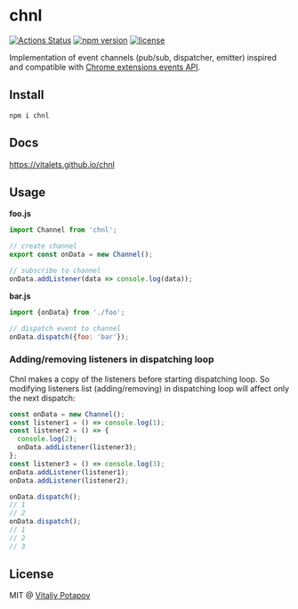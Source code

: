 # chnl
[![Actions Status](https://github.com/vitalets/chnl/workflows/autotests/badge.svg)](https://github.com/vitalets/chnl/actions)
[![npm version](https://badge.fury.io/js/chnl.svg)](https://badge.fury.io/js/chnl)
[![license](https://img.shields.io/npm/l/chnl.svg)](https://www.npmjs.com/package/chnl)

Implementation of event channels (pub/sub, dispatcher, emitter) inspired and
compatible with [Chrome extensions events API](https://developer.chrome.com/extensions/events#type-Event).

## Install
```
npm i chnl
```

## Docs
https://vitalets.github.io/chnl

## Usage
**foo.js**
```js
import Channel from 'chnl';

// create channel
export const onData = new Channel();

// subscribe to channel
onData.addListener(data => console.log(data));
```

**bar.js**
```js
import {onData} from './foo';

// dispatch event to channel
onData.dispatch({foo: 'bar'});
```

### Adding/removing listeners in dispatching loop
Chnl makes a copy of the listeners before starting dispatching loop.
So modifying listeners list (adding/removing) in dispatching loop will affect only the next dispatch:
```js
const onData = new Channel();
const listener1 = () => console.log(1);
const listener2 = () => {
  console.log(2);
  onData.addListener(listener3);
};
const listener3 = () => console.log(3);
onData.addListener(listener1);
onData.addListener(listener2);

onData.dispatch();
// 1
// 2
onData.dispatch();
// 1
// 2
// 3
```

## License
MIT @ [Vitaliy Potapov](https://github.com/vitalets)
